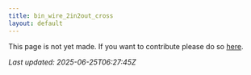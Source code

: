 ```yaml
---
title: bin_wire_2in2out_cross
layout: default
---
```


This page is not yet made. If you want to contribute please do so [here](https://github.com/CrazyH2/Bigstone/blob/wiki/components/bin_wire_2in2out_cross.md).

_Last updated: 2025-06-25T06:27:45Z_
